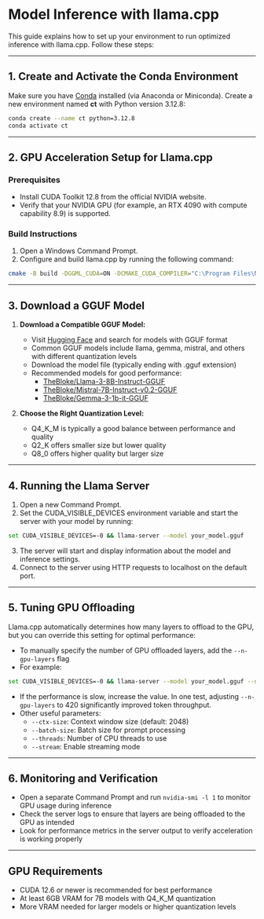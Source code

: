 # Model Inference with llama.cpp

This guide explains how to set up your environment to run optimized inference with llama.cpp. Follow these steps:

---

## 1. Create and Activate the Conda Environment

Make sure you have [Conda](https://www.anaconda.com/docs/getting-started/miniconda/main) installed (via Anaconda or Miniconda). Create a new environment named **ct** with Python version 3.12.8:

```bash
conda create --name ct python=3.12.8
conda activate ct
```

---

## 2. GPU Acceleration Setup for Llama.cpp

### Prerequisites
- Install CUDA Toolkit 12.8 from the official NVIDIA website.
- Verify that your NVIDIA GPU (for example, an RTX 4090 with compute capability 8.9) is supported.

### Build Instructions
1. Open a Windows Command Prompt.
2. Configure and build llama.cpp by running the following command:
```bash
cmake -B build -DGGML_CUDA=ON -DCMAKE_CUDA_COMPILER="C:\Program Files\NVIDIA GPU Computing Toolkit\CUDA\v12.8\bin\nvcc.exe" -DCMAKE_CUDA_ARCHITECTURES="89" && cmake --build build --config Release
```

---

## 3. Download a GGUF Model

1. **Download a Compatible GGUF Model:**
   - Visit [Hugging Face](https://huggingface.co/) and search for models with GGUF format
   - Common GGUF models include llama, gemma, mistral, and others with different quantization levels
   - Download the model file (typically ending with .gguf extension)
   - Recommended models for good performance:
     - [TheBloke/Llama-3-8B-Instruct-GGUF](https://huggingface.co/TheBloke/Llama-3-8B-Instruct-GGUF)
     - [TheBloke/Mistral-7B-Instruct-v0.2-GGUF](https://huggingface.co/TheBloke/Mistral-7B-Instruct-v0.2-GGUF)
     - [TheBloke/Gemma-3-1b-it-GGUF](https://huggingface.co/TheBloke/Gemma-3-1b-it-GGUF)

2. **Choose the Right Quantization Level:**
   - Q4_K_M is typically a good balance between performance and quality
   - Q2_K offers smaller size but lower quality
   - Q8_0 offers higher quality but larger size

---

## 4. Running the Llama Server

1. Open a new Command Prompt.
2. Set the CUDA_VISIBLE_DEVICES environment variable and start the server with your model by running:
```bash
set CUDA_VISIBLE_DEVICES=-0 && llama-server --model your_model.gguf
```

3. The server will start and display information about the model and inference settings.
4. Connect to the server using HTTP requests to localhost on the default port.

---

## 5. Tuning GPU Offloading

Llama.cpp automatically determines how many layers to offload to the GPU, but you can override this setting for optimal performance:

- To manually specify the number of GPU offloaded layers, add the `--n-gpu-layers` flag
- For example:
```bash
set CUDA_VISIBLE_DEVICES=-0 && llama-server --model your_model.gguf --n-gpu-layers 26
```
- If the performance is slow, increase the value. In one test, adjusting `--n-gpu-layers` to 420 significantly improved token throughput.
- Other useful parameters:
  - `--ctx-size`: Context window size (default: 2048)
  - `--batch-size`: Batch size for prompt processing
  - `--threads`: Number of CPU threads to use
  - `--stream`: Enable streaming mode

---

## 6. Monitoring and Verification

- Open a separate Command Prompt and run `nvidia-smi -l 1` to monitor GPU usage during inference
- Check the server logs to ensure that layers are being offloaded to the GPU as intended
- Look for performance metrics in the server output to verify acceleration is working properly

---

## GPU Requirements

- CUDA 12.6 or newer is recommended for best performance
- At least 6GB VRAM for 7B models with Q4_K_M quantization
- More VRAM needed for larger models or higher quantization levels